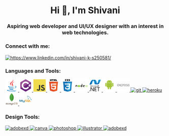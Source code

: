 <!---
techsk81/techsk81 is a ✨ special ✨ repository because its `README.md` (this file) appears on your GitHub profile.
You can click the Preview link to take a look at your changes.
--->

<h1 align="center">Hi 👋, I'm Shivani</h1>
<h3 align="center">Aspiring web developer and UI/UX designer with an interest in web technologies.</h3>

<h3 align="left">Connect with me:</h3>
<p align="left">
<a href="https://www.linkedin.com/in/shivani-k-s250581/" target="blank"><img align="center" src="https://raw.githubusercontent.com/rahuldkjain/github-profile-readme-generator/master/src/images/icons/Social/linked-in-alt.svg" alt="https://www.linkedin.com/in/shivani-k-s250581/" height="30" width="40" /></a>
</p>

<h3 align="left">Languages and Tools:</h3>
<p align="left"> 
 
<a href="https://www.java.com" target="_blank"> <img src="https://raw.githubusercontent.com/devicons/devicon/master/icons/java/java-original.svg" alt="java" width="40" height="40"/> </a> <a href="https://www.w3schools.com/cs/" target="_blank"> <img src="https://raw.githubusercontent.com/devicons/devicon/master/icons/csharp/csharp-original.svg" alt="csharp" width="40" height="40"/> </a> <a href="https://developer.mozilla.org/en-US/docs/Web/JavaScript" target="_blank"> <img src="https://raw.githubusercontent.com/devicons/devicon/master/icons/javascript/javascript-original.svg" alt="javascript" width="40" height="40"/> </a> <a href="https://www.w3.org/html/" target="_blank"> <img src="https://raw.githubusercontent.com/devicons/devicon/master/icons/html5/html5-original-wordmark.svg" alt="html5" width="40" height="40"/> </a> <a href="https://www.w3schools.com/css/" target="_blank"> <img src="https://raw.githubusercontent.com/devicons/devicon/master/icons/css3/css3-original-wordmark.svg" alt="css3" width="40" height="40"/> </a> <a href="https://nodejs.org" target="_blank"> <img src="https://raw.githubusercontent.com/devicons/devicon/master/icons/nodejs/nodejs-original-wordmark.svg" alt="nodejs" width="40" height="40"/> </a> <a href="https://www.postgresql.org" target="_blank"> </a> <a href="https://dotnet.microsoft.com/" target="_blank"> <img src="https://raw.githubusercontent.com/devicons/devicon/master/icons/dot-net/dot-net-original-wordmark.svg" alt="dotnet" width="40" height="40"/> </a> <a href="https://developer.android.com" target="_blank"> <img src="https://raw.githubusercontent.com/devicons/devicon/master/icons/android/android-original-wordmark.svg" alt="android" width="40" height="40"/> </a> <a href="https://expressjs.com" target="_blank"> <img src="https://raw.githubusercontent.com/devicons/devicon/master/icons/express/express-original-wordmark.svg" alt="express" width="40" height="40"/> </a> <a href="https://git-scm.com/" target="_blank"> <img src="https://www.vectorlogo.zone/logos/git-scm/git-scm-icon.svg" alt="git" width="40" height="40"/> </a> <a href="https://heroku.com" target="_blank"> <img src="https://www.vectorlogo.zone/logos/heroku/heroku-icon.svg" alt="heroku" width="40" height="40"/> </a> <a href="https://www.mongodb.com/" target="_blank"> <img src="https://raw.githubusercontent.com/devicons/devicon/master/icons/mongodb/mongodb-original-wordmark.svg" alt="mongodb" width="40" height="40"/> </a> <a href="https://www.mysql.com/" target="_blank"> <img src="https://raw.githubusercontent.com/devicons/devicon/master/icons/mysql/mysql-original-wordmark.svg" alt="mysql" width="40" height="40"/> </a> </p>

<h3 align="left">Design Tools:</h3>
<p align="left"> 
 <a href="https://www.adobe.com/ca/products/xd.html" target="_blank"> <img src="https://upload.wikimedia.org/wikipedia/commons/thumb/c/c2/Adobe_XD_CC_icon.svg/768px-Adobe_XD_CC_icon.svg.png?20210729021535" alt="adobexd" width="40" height="40"/> </a> <a href="https://www.canva.com/" target="_blank"> <img src="https://upload.wikimedia.org/wikipedia/commons/thumb/0/08/Canva_icon_2021.svg/900px-Canva_icon_2021.svg.png?20220821125247" alt="canva" width="40" height="40"/> </a> <a href="https://www.adobe.com/ca/products/photoshop/landpa.html?gclid=Cj0KCQiA1NebBhDDARIsAANiDD1US7B8LCogpVVPPz4hh6xM7R7Io3aDPxhFcymGzsLuEeODgnEnJ7AaAgIOEALw_wcB&sdid=KKQIN&mv=search&kw=photoshop&ef_id=Cj0KCQiA1NebBhDDARIsAANiDD1US7B8LCogpVVPPz4hh6xM7R7Io3aDPxhFcymGzsLuEeODgnEnJ7AaAgIOEALw_wcB:G:s&s_kwcid=AL!3085!3!529748710727!e!!g!!adobephotoshop!12231505433!122943074771&mv=search" target="_blank"> <img src="https://upload.wikimedia.org/wikipedia/commons/thumb/a/af/Adobe_Photoshop_CC_icon.svg/640px-Adobe_Photoshop_CC_icon.svg.png" alt="photoshop" width="40" height="40"/> </a> <a href="https://www.adobe.com/ca/products/illustrator.html?gclid=Cj0KCQiA1NebBhDDARIsAANiDD2VzaYlRn7r35i9P_BOw3mGRZB_jXd-36qxlNu-wLf9zijOFDHYiy0aAq_7EALw_wcB&sdid=KKQML&mv=search&ef_id=Cj0KCQiA1NebBhDDARIsAANiDD2VzaYlRn7r35i9P_BOw3mGRZB_jXd-36qxlNu-wLf9zijOFDHYiy0aAq_7EALw_wcB:G:s&s_kwcid=AL!3085!3!495846071677!e!!g!!adobe%20illustrator!12231505436!122943072691&mv=search" target="_blank"> <img src="https://upload.wikimedia.org/wikipedia/commons/thumb/f/fb/Adobe_Illustrator_CC_icon.svg/768px-Adobe_Illustrator_CC_icon.svg.png?20220814183839" alt="illustrator" width="40" height="40"/> </a> <a href=" https://coolors.co/
" target="_blank"> <img src="https://coolors.co/assets/img/logo.svg" alt="adobexd" width="40" height="40"/> </a>
</p>
